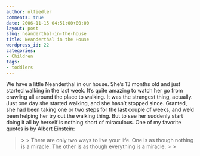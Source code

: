 ```yaml
---
author: nlfiedler
comments: true
date: 2006-11-15 04:51:00+00:00
layout: post
slug: neanderthal-in-the-house
title: Neanderthal in the House
wordpress_id: 22
categories:
- Children
tags:
- toddlers
---
```


We have a little Neanderthal in our house. She’s 13 months old and just started walking in the last week. It’s quite amazing to watch her go from crawling all around the place to walking. It was the strangest thing, actually. Just one day she started walking, and she hasn’t stopped since. Granted, she had been taking one or two steps for the last couple of weeks, and we’d been helping her try out the walking thing. But to see her suddenly start doing it all by herself is nothing short of miraculous. One of my favorite quotes is by Albert Einstein:

   

<blockquote>  
> 
> There are only two ways to live your life. One is as though nothing is a miracle. The other is as though everything is a miracle.
> 
>  </blockquote>
